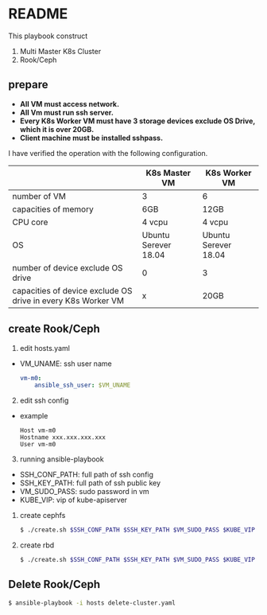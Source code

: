 # README

This playbook construct
1. Multi Master K8s Cluster
2. Rook/Ceph

## prepare

  * __All VM must access network.__
  * __All Vm must run ssh server.__
  * __Every K8s Worker VM must have 3 storage devices exclude OS Drive, which it is over 20GB.__
  * __Client machine must be installed sshpass.__

I have verified the operation with the following configuration.

|         |  K8s Master VM  |  K8s Worker VM  |
| ---- | ---- | ---- |
|number of VM|3|6|
|capacities of memory|  6GB  |  12GB  |
|CPU core|  4 vcpu  |  4 vcpu  |
|OS|Ubuntu Serever 18.04|Ubuntu Serever 18.04|
|number of device exclude OS drive|0|3|
|capacities of device exclude OS drive in every K8s Worker VM|x|20GB|


## create Rook/Ceph

1. edit hosts.yaml

* VM_UNAME: ssh user name

    ```hosts.yaml
    vm-m0:
        ansible_ssh_user: $VM_UNAME
    ```

2. edit ssh config

* example

    ```config
    Host vm-m0
    Hostname xxx.xxx.xxx.xxx
    User vm-m0
    ```

3. running ansible-playbook

* SSH_CONF_PATH: full path of ssh config
* SSH_KEY_PATH: full path of ssh public key
* VM_SUDO_PASS: sudo password in vm
* KUBE_VIP: vip of kube-apiserver

1. create cephfs

    ```bash
    $ ./create.sh $SSH_CONF_PATH $SSH_KEY_PATH $VM_SUDO_PASS $KUBE_VIP
    ```

2. create rbd

    ```bash
    $ ./create.sh $SSH_CONF_PATH $SSH_KEY_PATH $VM_SUDO_PASS $KUBE_VIP -e ceph_type=rbd
    ```

## Delete Rook/Ceph

```bash
$ ansible-playbook -i hosts delete-cluster.yaml
```